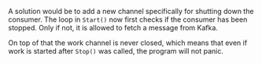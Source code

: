 A solution would be to add a new channel specifically for shutting down the consumer. The loop in `Start()` now first checks if the consumer has been stopped. Only if not, it is allowed to fetch a message from Kafka.

On top of that the work channel is never closed, which means that even if work is started after `Stop()` was called, the program will not panic.